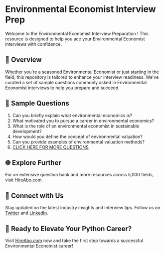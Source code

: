 # Environmental Economist Interview Prep

Welcome to the Environmental Economist Interview Preparation ! This resource is designed to help you ace your Environmental Economist interviews with confidence.

## 🚀 Overview

Whether you're a seasoned Environmental Economist or just starting in the field, this repository is tailored to enhance your interview readiness. We've curated a set of sample questions commonly asked in Environmental Economist interviews to help you prepare and succeed.

## 📝 Sample Questions

1. Can you briefly explain what environmental economics is?
2. What motivated you to pursue a career in environmental economics?
3. What is the role of an environmental economist in sustainable development?
4. How would you define the concept of environmental valuation?
5. Can you provide examples of environmental valuation methods?
6. [CLICK HERE FOR MORE QUESTIONS](https://hireabo.com/job/10_1_32/Environmental%20Economist)

## 🌐 Explore Further

For an extensive question bank and more resources across 5,000 fields, visit [HireAbo.com](https://www.hireabo.com).

## 📱 Connect with Us

Stay updated on the latest industry insights and interview tips. Follow us on [Twitter](https://twitter.com/hireabo) and [LinkedIn](https://www.linkedin.com/in/hire-abo-3609972a8/).

## 🚀 Ready to Elevate Your Python Career?

Visit [HireAbo.com](https://www.hireabo.com) now and take the first step towards a successful Environmental Economist career!